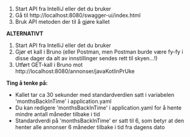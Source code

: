 1. Start API fra IntelliJ eller det du bruker
2. Gå til http://localhost:8080/swagger-ui/index.html
3. Bruk API metoden der til å gjøre kallet

**ALTERNATIVT**

1. Start API fra IntelliJ eller det du bruker
2. Gjør et kall i Bruno (eller Postman, men Postman burde være fy-fy i disse dager da alt av innstillinger sendes rett til skyen...!)
3. Utført GET-kall i Bruno mot http://localhost:8080/annonser/javaKotlinPrUke

**Ting å tenke på:**
* Kallet tar ca 30 sekunder med standardverdien satt i variabelen 'monthsBackInTime' i application.yaml
* Du kan redigere 'monthsBackInTime' i application.yaml for å hente mindre antall måneder tilbake i tid
* Standardverdi på 'monthsBackInTime' er satt til 6, som betyr at den henter alle annonser 6 måneder tilbake i tid fra dagens dato
